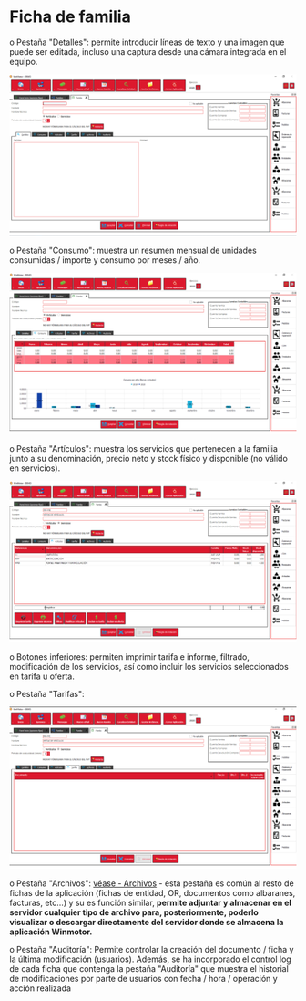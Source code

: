 # Ficha de familia

o Pestaña "Detalles": permite introducir líneas de texto y una imagen que puede ser editada, incluso una captura desde una cámara integrada en el equipo.

![](<../../../.gitbook/assets/image (523).png>)

o Pestaña "Consumo": muestra un resumen mensual de unidades consumidas / importe y consumo por meses / año.

![](<../../../.gitbook/assets/image (524).png>)

o Pestaña "Artículos": muestra los servicios que pertenecen a la familia junto a su denominación, precio neto y stock físico y disponible (no válido en servicios).

![](<../../../.gitbook/assets/image (525).png>)

o Botones inferiores: permiten imprimir tarifa e informe, filtrado, modificación de los servicios, así como incluir los servicios seleccionados en tarifa u oferta.

o Pestaña "Tarifas":

![](<../../../.gitbook/assets/image (526).png>)

o Pestaña "Archivos": [véase - Archivos](../articulos/ficha-del-articulo/archivos.md) - esta pestaña es común al resto de fichas de la aplicación (fichas de entidad, OR, documentos como albaranes, facturas, etc...) y su es función similar, **permite adjuntar y almacenar en el servidor cualquier tipo de archivo para, posteriormente, poderlo visualizar o descargar directamente del servidor donde se almacena la aplicación Winmotor.**

o Pestaña "Auditoría": Permite controlar la creación del documento / ficha y la última modificación (usuarios). Además, se ha incorporado el control log de cada ficha que contenga la pestaña "Auditoría" que muestra el historial de modificaciones por parte de usuarios con fecha / hora / operación y acción realizada
